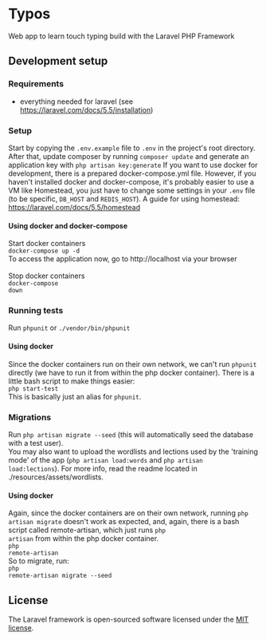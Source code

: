 # Typos

Web app to learn touch typing build with the Laravel PHP Framework


## Development setup
### Requirements
 - everything needed for laravel (see https://laravel.com/docs/5.5/installation)

### Setup

Start by copying the <code>.env.example</code> file to <code>.env</code> in the project's root directory.
After that, update composer by running <code>composer update</code> and
generate an application key with <code>php artisan key:generate</code>
If you want to use docker for development, there is a prepared docker-compose.yml file.
However, if you haven't installed docker and docker-compose, it's probably easier to use
a VM like Homestead, you just have to change some settings in your <code>.env</code> file
(to be specific, <code>DB_HOST</code> and <code>REDIS_HOST</code>).
A guide for using homestead: https://laravel.com/docs/5.5/homestead


#### Using docker and docker-compose

Start docker containers
<br>
<code>docker-compose up -d</code>
<br>
To access the application now, go to http://localhost via your browser
<br>
<br>
Stop docker containers
<br>
<code>docker-compose down</code>

### Running tests

Run <code>phpunit</code> or <code>./vendor/bin/phpunit</code>

#### Using docker
Since the docker containers run on their own network, we can't run <code>phpunit</code> directly
(we have to run it from within the php docker container).
There is a little bash script to make things easier:<br>
<code>php start-test</code><br>
This is basically just an alias for <code>phpunit</code>.


### Migrations
Run <code>php artisan migrate --seed</code> (this will automatically seed the database with a test user).
<br>
You may also want to upload the wordlists and lections used by the 'training mode' of the app
(<code>php artisan load:words</code> and <code>php artisan load:lections</code>). For more info, read the readme located in ./resources/assets/wordlists.

#### Using docker
Again, since the docker containers are on their own network, running <code>php artisan migrate</code> doesn't work as expected, and, again, there is a bash script called remote-artisan, which just runs <code>php artisan</code> from within the php docker container.<br>
<code>php remote-artisan</code>
<br>
So to migrate, run:<br>
<code>php remote-artisan migrate --seed</code>
<br>

## License

The Laravel framework is open-sourced software licensed under the [MIT license](http://opensource.org/licenses/MIT).
